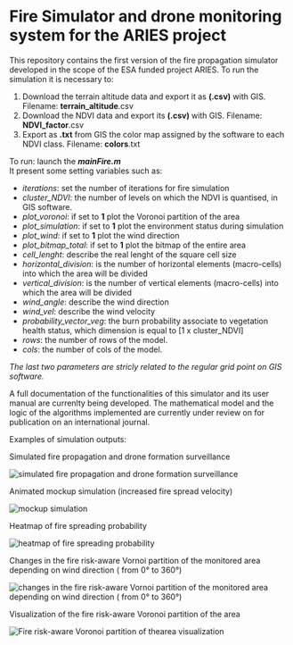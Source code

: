 # Fire Simulator and drone monitoring system for the ARIES project


This repository contains the first version of the fire propagation simulator developed in the scope of the ESA funded project ARIES.
To run the simulation it is necessary to:

1. Download the terrain altitude data and export it as **(.csv)**  with GIS.   Filename: **terrain_altitude**.csv   
2. Download the NDVI data and export its **(.csv)** with GIS. Filename: **NDVI_factor**.csv
3. Export as **.txt** from GIS the color map assigned by the software to each NDVI class. Filename: **colors**.txt

To run: launch the **_mainFire.m_**  
It present some setting variables such as:
- *iterations*: set the number of iterations for fire simulation
- *cluster_NDVI*: the number of levels on which the NDVI is quantised, in GIS software.
- *plot_voronoi*: if set to **1** plot the Voronoi partition of the area
- *plot_simulation*: if set to **1** plot the environment status during simulation
- *plot_wind*: if set to **1** plot the wind direction
- *plot_bitmap_total*: if set to **1** plot the bitmap of the entire area
- *cell_lenght*: describe the real lenght of the square cell size
- *horizontal_division*: is the number of horizontal elements (macro-cells) into which the area will be divided
- *vertical_division*: is the number of vertical elements (macro-cells) into which the area will be divided
- *wind_angle*: describe the wind direction
- *wind_vel*: describe the wind velocity
- *probability_vector_veg*: the burn probability associate to vegetation health status, which dimension is equal to [1 x cluster_NDVI]
- *rows*: the number of rows of the model. 
- *cols*: the number of cols of the model.  

_The last two parameters are stricly related to the regular grid point on GIS software._

A full documentation of the functionalities of this simulator and its user manual are currenlty being developed.
The mathematical model and the logic of the algorithms implemented are currently under review on for publication on an international journal.

Examples of simulation outputs:

Simulated fire propagation and drone formation surveillance

![simulated fire propagation and drone formation surveillance](https://github.com/FedericoFi/ARIES-FireSimulator/blob/main/Images/map.jpeg)

Animated mockup simulation (increased fire spread velocity)

![mockup simulation](https://github.com/FedericoFi/ARIES-FireSimulator/blob/main/Images/GIF_07-05-2021_2.gif)

Heatmap of fire spreading probability

![heatmap of fire spreading probability](https://github.com/FedericoFi/ARIES-FireSimulator/blob/main/Images/pburn.jpeg)

Changes in the fire risk-aware Vornoi partition of the monitored area depending on wind direction ( from 0° to 360°)

![changes in the fire risk-aware Vornoi partition of the monitored area depending on wind direction ( from 0° to 360°)](https://github.com/FedericoFi/ARIES-FireSimulator/blob/main/Images/voronoi.gif)

Visualization of the fire risk-aware Voronoi partition of the area 

![Fire risk-aware Voronoi partition of thearea visualization](https://github.com/FedericoFi/ARIES-FireSimulator/blob/main/Images/partitions.jpg)

